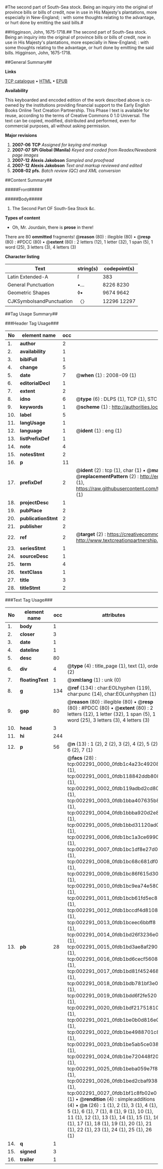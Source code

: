 #The second part of South-Sea stock. Being an inquiry into the original of province bills or bills of credit, now in use in His Majesty's plantations, more especially in New-England; : with some thoughts relating to the advantage, or hurt done by emitting the said bills.#

##Higginson, John, 1675-1718.##
The second part of South-Sea stock. Being an inquiry into the original of province bills or bills of credit, now in use in His Majesty's plantations, more especially in New-England; : with some thoughts relating to the advantage, or hurt done by emitting the said bills.
Higginson, John, 1675-1718.

##General Summary##

**Links**

[TCP catalogue](http://www.ota.ox.ac.uk/tcp/)  • 
[HTML](http://tei.it.ox.ac.uk/tcp/Texts-HTML/free/N01/N01933.html)  • 
[EPUB](http://tei.it.ox.ac.uk/tcp/Texts-EPUB/free/N01/N01933.epub)

**Availability**

This keyboarded and encoded edition of the
	       work described above is co-owned by the institutions
	       providing financial support to the Early English Books
	       Online Text Creation Partnership. This Phase I text is
	       available for reuse, according to the terms of Creative
	       Commons 0 1.0 Universal. The text can be copied,
	       modified, distributed and performed, even for
	       commercial purposes, all without asking permission.

**Major revisions**

1. __2007-06__ __TCP__ *Assigned for keying and markup*
1. __2007-07__ __SPi Global (Manila)__ *Keyed and coded from Readex/Newsbank page images*
1. __2007-12__ __Alexis Jakobson__ *Sampled and proofread*
1. __2007-12__ __Alexis Jakobson__ *Text and markup reviewed and edited*
1. __2008-02__ __pfs.__ *Batch review (QC) and XML conversion*

##Content Summary##

#####Front#####

#####Body#####

1. The Second Part OF South-Sea Stock &c.

**Types of content**

  * Oh, Mr. Jourdain, there is **prose** in there!

There are 80 **ommitted** fragments! 
 @__reason__ (80) : illegible (80)  •  @__resp__ (80) : #PDCC (80)  •  @__extent__ (80) : 2 letters (12), 1 letter (32), 1 span (5), 1 word (25), 3 letters (3), 4 letters (3)

**Character listing**


|Text|string(s)|codepoint(s)|
|---|---|---|
|Latin Extended-A|ſ|383|
|General Punctuation|•…|8226 8230|
|Geometric Shapes|◊▪|9674 9642|
|CJKSymbolsandPunctuation|〈〉|12296 12297|

##Tag Usage Summary##

###Header Tag Usage###

|No|element name|occ|attributes|
|---|---|---|---|
|1.|__author__|2||
|2.|__availability__|1||
|3.|__biblFull__|1||
|4.|__change__|5||
|5.|__date__|7| @__when__ (1) : 2008-09 (1)|
|6.|__editorialDecl__|1||
|7.|__extent__|2||
|8.|__idno__|6| @__type__ (6) : DLPS (1), TCP (1), STC (1), NOTIS (1), IMAGE-SET (1), EVANS-CITATION (1)|
|9.|__keywords__|1| @__scheme__ (1) : http://authorities.loc.gov/ (1)|
|10.|__label__|5||
|11.|__langUsage__|1||
|12.|__language__|1| @__ident__ (1) : eng (1)|
|13.|__listPrefixDef__|1||
|14.|__note__|4||
|15.|__notesStmt__|2||
|16.|__p__|11||
|17.|__prefixDef__|2| @__ident__ (2) : tcp (1), char (1)  •  @__matchPattern__ (2) : ([0-9\-]+):([0-9IVX]+) (1), (.+) (1)  •  @__replacementPattern__ (2) : http://eebo.chadwyck.com/downloadtiff?vid=$1&page=$2 (1), https://raw.githubusercontent.com/textcreationpartnership/Texts/master/tcpchars.xml#$1 (1)|
|18.|__projectDesc__|1||
|19.|__pubPlace__|2||
|20.|__publicationStmt__|2||
|21.|__publisher__|2||
|22.|__ref__|2| @__target__ (2) : https://creativecommons.org/publicdomain/zero/1.0/ (1), http://www.textcreationpartnership.org/docs/. (1)|
|23.|__seriesStmt__|1||
|24.|__sourceDesc__|1||
|25.|__term__|4||
|26.|__textClass__|1||
|27.|__title__|3||
|28.|__titleStmt__|2||


###Text Tag Usage###

|No|element name|occ|attributes|
|---|---|---|---|
|1.|__body__|1||
|2.|__closer__|3||
|3.|__date__|1||
|4.|__dateline__|1||
|5.|__desc__|80||
|6.|__div__|4| @__type__ (4) : title_page (1), text (1), order (2)|
|7.|__floatingText__|1| @__xml:lang__ (1) : unk (0)|
|8.|__g__|134| @__ref__ (134) : char:EOLhyphen (119), char:punc (14), char:EOLunhyphen (1)|
|9.|__gap__|80| @__reason__ (80) : illegible (80)  •  @__resp__ (80) : #PDCC (80)  •  @__extent__ (80) : 2 letters (12), 1 letter (32), 1 span (5), 1 word (25), 3 letters (3), 4 letters (3)|
|10.|__head__|3||
|11.|__hi__|244||
|12.|__p__|56| @__n__ (13) : 1 (2), 2 (2), 3 (2), 4 (2), 5 (2), 6 (2), 7 (1)|
|13.|__pb__|28| @__facs__ (28) : tcp:002291_0000_0fdb1c4a23c49208 (1), tcp:002291_0001_0fdb118842ddb808 (1), tcp:002291_0002_0fdb119adbd2cd80 (1), tcp:002291_0003_0fdb1bba407635b8 (1), tcp:002291_0004_0fdb1bbba920d2e8 (1), tcp:002291_0005_0fdb1bbd31120ad0 (1), tcp:002291_0006_0fdb1bc1a3ce6990 (1), tcp:002291_0007_0fdb1bc1df8e27d0 (1), tcp:002291_0008_0fdb1bc68c681df0 (1), tcp:002291_0009_0fdb1bc86f615d30 (1), tcp:002291_0010_0fdb1bc9ea74e580 (1), tcp:002291_0011_0fdb1bcb61fd5ec8 (1), tcp:002291_0012_0fdb1bccdf4d8108 (1), tcp:002291_0013_0fdb1bceec6bbff8 (1), tcp:002291_0014_0fdb1bd26f3236e0 (1), tcp:002291_0015_0fdb1bd3ae8af290 (1), tcp:002291_0016_0fdb1bd6cecf5608 (1), tcp:002291_0017_0fdb1bd81f452468 (1), tcp:002291_0018_0fdb1bdb781bf3e0 (1), tcp:002291_0019_0fdb1bdd6f2fe520 (1), tcp:002291_0020_0fdb1bdf21751810 (1), tcp:002291_0021_0fdb1be0b0d816e0 (1), tcp:002291_0022_0fdb1be4988701c8 (1), tcp:002291_0023_0fdb1be5ab5ce038 (1), tcp:002291_0024_0fdb1be720448f20 (1), tcp:002291_0025_0fdb1beba059e7f8 (1), tcp:002291_0026_0fdb1bed2cbaf938 (1), tcp:002291_0027_0fdb1bf1c8fb02e0 (1)  •  @__rendition__ (4) : simple:additions (4)  •  @__n__ (26) : 1 (1), 2 (1), 3 (1), 4 (1), 5 (1), 6 (1), 7 (1), 8 (1), 9 (1), 10 (1), 11 (1), 12 (1), 13 (1), 14 (1), 15 (1), 16 (1), 17 (1), 18 (1), 19 (1), 20 (1), 21 (1), 22 (1), 23 (1), 24 (1), 25 (1), 26 (1)|
|14.|__q__|1||
|15.|__signed__|3||
|16.|__trailer__|1||
